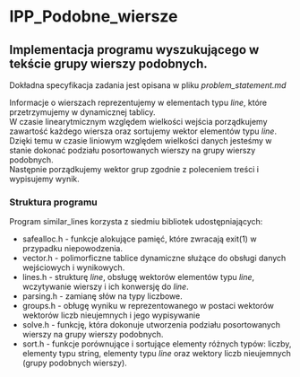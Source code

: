 # IPP_Podobne_wiersze

## Implementacja programu wyszukującego w tekście grupy wierszy podobnych.

Dokładna specyfikacja zadania jest opisana w pliku *problem_statement.md*


Informacje o wierszach reprezentujemy w elementach typu *line*,
które przetrzymujemy w dynamicznej tablicy. \
W czasie linearytmicznym względem wielkości wejścia porządkujemy
zawartość każdego wiersza oraz sortujemy wektor elementów typu *line*. \
Dzięki temu w czasie liniowym względem wielkości danych jesteśmy w stanie
dokonać podziału posortowanych wierszy na grupy wierszy podobnych. \
Następnie porządkujemy wektor grup zgodnie z poleceniem treści i
wypisujemy wynik.

### Struktura programu

   Program similar_lines korzysta z siedmiu bibliotek udostępniających:   
 * safealloc.h - funkcje alokujące pamięć, które zwracają exit(1)
     w przypadku niepowodzenia.
 * vector.h - polimorficzne tablice dynamiczne służące
     do obsługi danych wejściowych i wynikowych.
 * lines.h - strukturę *line*, obsługę wektorów elementów
      typu *line*, wczytywanie wierszy i ich konwersję do *line*.
 * parsing.h - zamianę słów na typy liczbowe.
 * groups.h - obługę wyniku w reprezentowanego w postaci
     wektorów wektorów liczb nieujemnych i jego wypisywanie
 * solve.h - funkcję, która dokonuje utworzenia podziału
     posortowanych wierszy na grupy wierszy podobnych.
 * sort.h - funkcje porównujące i sortujące elementy różnych
     typów: liczby, elementy typu string, elementy typu *line* oraz
     wektory liczb nieujemnych (grupy podobnych wierszy).


